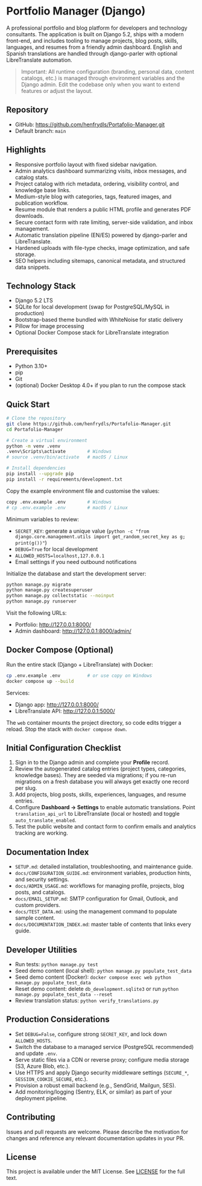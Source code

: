 # Portfolio Manager (Django)

A professional portfolio and blog platform for developers and technology consultants. The application is built on Django 5.2, ships with a modern front-end, and includes tooling to manage projects, blog posts, skills, languages, and resumes from a friendly admin dashboard. English and Spanish translations are handled through django-parler with optional LibreTranslate automation.

> Important: All runtime configuration (branding, personal data, content catalogs, etc.) is managed through environment variables and the Django admin. Edit the codebase only when you want to extend features or adjust the layout.

## Repository

- GitHub: https://github.com/henfrydls/Portafolio-Manager.git
- Default branch: `main`

## Highlights

- Responsive portfolio layout with fixed sidebar navigation.
- Admin analytics dashboard summarizing visits, inbox messages, and catalog stats.
- Project catalog with rich metadata, ordering, visibility control, and knowledge base links.
- Medium-style blog with categories, tags, featured images, and publication workflow.
- Resume module that renders a public HTML profile and generates PDF downloads.
- Secure contact form with rate limiting, server-side validation, and inbox management.
- Automatic translation pipeline (EN/ES) powered by django-parler and LibreTranslate.
- Hardened uploads with file-type checks, image optimization, and safe storage.
- SEO helpers including sitemaps, canonical metadata, and structured data snippets.

## Technology Stack

- Django 5.2 LTS
- SQLite for local development (swap for PostgreSQL/MySQL in production)
- Bootstrap-based theme bundled with WhiteNoise for static delivery
- Pillow for image processing
- Optional Docker Compose stack for LibreTranslate integration

## Prerequisites

- Python 3.10+
- pip
- Git
- (optional) Docker Desktop 4.0+ if you plan to run the compose stack

## Quick Start

```bash
# Clone the repository
git clone https://github.com/henfrydls/Portafolio-Manager.git
cd Portafolio-Manager

# Create a virtual environment
python -m venv .venv
.venv\Scripts\activate        # Windows
# source .venv/bin/activate   # macOS / Linux

# Install dependencies
pip install --upgrade pip
pip install -r requirements/development.txt
```

Copy the example environment file and customise the values:

```bash
copy .env.example .env        # Windows
# cp .env.example .env        # macOS / Linux
```

Minimum variables to review:

- `SECRET_KEY`: generate a unique value (`python -c "from django.core.management.utils import get_random_secret_key as g; print(g())"`)
- `DEBUG=True` for local development
- `ALLOWED_HOSTS=localhost,127.0.0.1`
- Email settings if you need outbound notifications

Initialize the database and start the development server:

```bash
python manage.py migrate
python manage.py createsuperuser
python manage.py collectstatic --noinput
python manage.py runserver
```

Visit the following URLs:

- Portfolio: <http://127.0.0.1:8000/>
- Admin dashboard: <http://127.0.0.1:8000/admin/>

## Docker Compose (Optional)

Run the entire stack (Django + LibreTranslate) with Docker:

```bash
cp .env.example .env          # or use copy on Windows
docker compose up --build
```

Services:

- Django app: <http://127.0.0.1:8000/>
- LibreTranslate API: <http://127.0.0.1:5000/>

The `web` container mounts the project directory, so code edits trigger a reload. Stop the stack with `docker compose down`.

## Initial Configuration Checklist

1. Sign in to the Django admin and complete your **Profile** record.
2. Review the autogenerated catalog entries (project types, categories, knowledge bases). They are seeded via migrations; if you re-run migrations on a fresh database you will always get exactly one record per slug.
3. Add projects, blog posts, skills, experiences, languages, and resume entries.
4. Configure **Dashboard -> Settings** to enable automatic translations. Point `translation_api_url` to LibreTranslate (local or hosted) and toggle `auto_translate_enabled`.
5. Test the public website and contact form to confirm emails and analytics tracking are working.

## Documentation Index

- `SETUP.md`: detailed installation, troubleshooting, and maintenance guide.
- `docs/CONFIGURATION_GUIDE.md`: environment variables, production hints, and security settings.
- `docs/ADMIN_USAGE.md`: workflows for managing profile, projects, blog posts, and catalogs.
- `docs/EMAIL_SETUP.md`: SMTP configuration for Gmail, Outlook, and custom providers.
- `docs/TEST_DATA.md`: using the management command to populate sample content.
- `docs/DOCUMENTATION_INDEX.md`: master table of contents that links every guide.

## Developer Utilities

- Run tests: `python manage.py test`
- Seed demo content (local shell): `python manage.py populate_test_data`
- Seed demo content (Docker): `docker compose exec web python manage.py populate_test_data`
- Reset demo content: delete `db_development.sqlite3` or run `python manage.py populate_test_data --reset`
- Review translation status: `python verify_translations.py`

## Production Considerations

- Set `DEBUG=False`, configure strong `SECRET_KEY`, and lock down `ALLOWED_HOSTS`.
- Switch the database to a managed service (PostgreSQL recommended) and update `.env`.
- Serve static files via a CDN or reverse proxy; configure media storage (S3, Azure Blob, etc.).
- Use HTTPS and apply Django security middleware settings (`SECURE_*`, `SESSION_COOKIE_SECURE`, etc.).
- Provision a robust email backend (e.g., SendGrid, Mailgun, SES).
- Add monitoring/logging (Sentry, ELK, or similar) as part of your deployment pipeline.

## Contributing

Issues and pull requests are welcome. Please describe the motivation for changes and reference any relevant documentation updates in your PR.

## License

This project is available under the MIT License. See [LICENSE](https://github.com/henfrydls/Portafolio-Manager/blob/main/LICENSE) for the full text.
